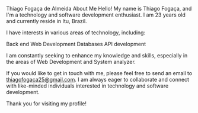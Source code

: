 Thiago Fogaça de Almeida
About Me
Hello! My name is Thiago Fogaça, and I'm a technology and software development enthusiast. I am 23 years old and currently reside in Itu, Brazil.

I have interests in various areas of technology, including:

Back end
Web Development
Databases
API development

I am constantly seeking to enhance my knowledge and skills, especially in the areas of Web Development and System analyzer.

If you would like to get in touch with me, please feel free to send an email to thiagofogaca25@gmail.com.
I am always eager to collaborate and connect with like-minded individuals interested in technology and software development.

Thank you for visiting my profile!
